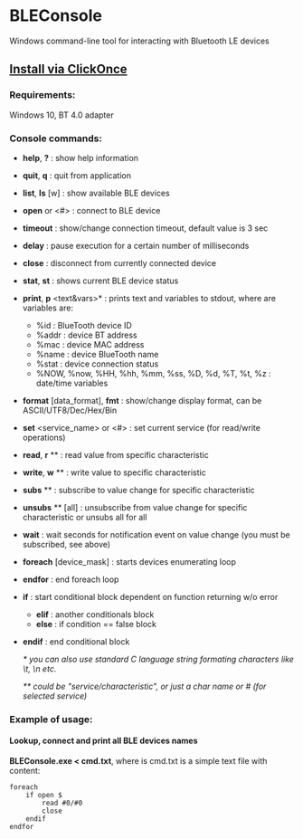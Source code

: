 # BLEConsole
Windows command-line tool for interacting with Bluetooth LE devices

## [Install via ClickOnce](https://cdn.rawgit.com/sensboston/BLEConsole/master/BLEConsole/publish/BLEConsole.application)

### Requirements:

Windows 10, BT 4.0 adapter

### Console commands:

- **help**, **?**                      : show help information
- **quit**, **q**                      : quit from application
- **list**, **ls** [w]                 : show available BLE devices
- **open** <name> or <#>           : connect to BLE device
- **timeout** <sec>                    : show/change connection timeout, default value is 3 sec
- **delay** <msec>                 : pause execution for a certain number of milliseconds
- **close**                        : disconnect from currently connected device
- **stat**, **st**                     : shows current BLE device status
- **print**, **p** <text&vars>*     : prints text and variables to stdout, where are variables are:
	* %id : BlueTooth device ID
	* %addr : device BT address
	* %mac : device MAC address
	* %name : device BlueTooth name
	* %stat : device connection status
	* %NOW, %now, %HH, %hh, %mm, %ss, %D, %d, %T, %t, %z : date/time variables
- **format** [data_format], **fmt**    : show/change display format, can be ASCII/UTF8/Dec/Hex/Bin
- **set** <service_name> or <#>    : set current service (for read/write operations)
- **read**, **r** <name>**              : read value from specific characteristic
- **write**, **w** <name>** <value>     : write value to specific characteristic
- **subs** <name>**                 : subscribe to value change for specific characteristic
- **unsubs** <name>** [all]         : unsubscribe from value change for specific characteristic or unsubs all for all
- **wait** : wait <timeout> seconds for notification event on value change (you must be subscribed, see above)
- **foreach** [device_mask]        : starts devices enumerating loop
- **endfor**                       : end foreach loop<br/>
- **if** <cmd> <params>            : start conditional block dependent on function returning w/o error
     - **elif**                      : another conditionals block
     - **else**                      : if condition == false block
- **endif**			   : end conditional block
	
  _* you can also use standard C language string formating characters like \\t, \\n etc._
  
  _** <name> could be "service/characteristic", or just a char name or # (for selected service)_

### Example of usage:

#### Lookup, connect and print all BLE devices names

**BLEConsole.exe < cmd.txt**, where is cmd.txt is a simple text file with content:

```
foreach 
	if open $
		read #0/#0
		close
	endif
endfor
```
